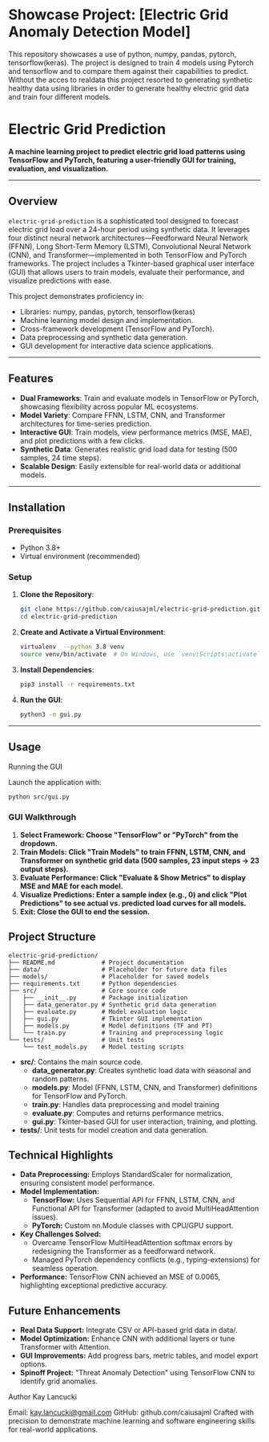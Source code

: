 # Showcase Project: [Electric Grid Anomaly Detection Model]

This repository showcases a use of python, numpy, pandas, pytorch, tensorflow(keras).
The project is designed to train 4 models using Pytorch and tensorflow and to compare them against their capabilities to predict.
Without the acces to realdata this project resorted to generating synthetic healthy data using libraries in order to generate healthy electric grid data and train four different models.

# Electric Grid Prediction

**A machine learning project to predict electric grid load patterns using TensorFlow and PyTorch, featuring a user-friendly GUI for training, evaluation, and visualization.**

---

## Overview

`electric-grid-prediction` is a sophisticated tool designed to forecast electric grid load over a 24-hour period using synthetic data. It leverages four distinct neural network architectures—Feedforward Neural Network (FFNN), Long Short-Term Memory (LSTM), Convolutional Neural Network (CNN), and Transformer—implemented in both TensorFlow and PyTorch frameworks. The project includes a Tkinter-based graphical user interface (GUI) that allows users to train models, evaluate their performance, and visualize predictions with ease.

This project demonstrates proficiency in:
- Libraries: numpy, pandas, pytorch, tensorflow(keras)
- Machine learning model design and implementation.
- Cross-framework development (TensorFlow and PyTorch).
- Data preprocessing and synthetic data generation.
- GUI development for interactive data science applications.

---

## Features

- **Dual Frameworks**: Train and evaluate models in TensorFlow or PyTorch, showcasing flexibility across popular ML ecosystems.
- **Model Variety**: Compare FFNN, LSTM, CNN, and Transformer architectures for time-series prediction.
- **Interactive GUI**: Train models, view performance metrics (MSE, MAE), and plot predictions with a few clicks.
- **Synthetic Data**: Generates realistic grid load data for testing (500 samples, 24 time steps).
- **Scalable Design**: Easily extensible for real-world data or additional models.

---

## Installation

### Prerequisites
- Python 3.8+
- Virtual environment (recommended)

### Setup
1. **Clone the Repository**:
   ```bash
   git clone https://github.com/caiusajml/electric-grid-prediction.git
   cd electric-grid-prediction
   
2. **Create and Activate a Virtual Environment**:
   ```bash
   virtualenv  --python 3.8 venv
   source venv/bin/activate  # On Windows, use `venv\Scripts\activate`
   
3. **Install Dependencies**:
   ```bash
   pip3 install -r requirements.txt
   

4. **Run the GUI**:
   ```bash
   python3 -m gui.py
   ```

---

## Usage
Running the GUI

Launch the application with:
   ```bash
   python src/gui.py
   ```
### GUI Walkthrough

1. **Select Framework: Choose "TensorFlow" or "PyTorch" from the dropdown.**
2. **Train Models: Click "Train Models" to train FFNN, LSTM, CNN, and Transformer on synthetic grid data (500 samples, 23 input steps → 23 output steps).**
3. **Evaluate Performance: Click "Evaluate & Show Metrics" to display MSE and MAE for each model.**
4. **Visualize Predictions: Enter a sample index (e.g., 0) and click "Plot Predictions" to see actual vs. predicted load curves for all models.**
5. **Exit: Close the GUI to end the session.**

## Project Structure

```
electric-grid-prediction/
├── README.md             # Project documentation
├── data/                 # Placeholder for future data files
├── models/               # Placeholder for saved models
├── requirements.txt      # Python dependencies
├── src/                  # Core source code
│   ├── __init__.py       # Package initialization
│   ├── data_generator.py # Synthetic grid data generation
│   ├── evaluate.py       # Model evaluation logic
│   ├── gui.py            # Tkinter GUI implementation
│   ├── models.py         # Model definitions (TF and PT)
│   └── train.py          # Training and preprocessing logic
└── tests/                # Unit tests
    └── test_models.py    # Model testing scripts
```

- **src/**: Contains the main source code.
  - **data_generator.py**: Creates synthetic load data with seasonal and random patterns.
  - **models.py**: Model (FFNN, LSTM, CNN, and Transformer) definitions for TensorFlow and PyTorch.
  - **train.py**: Handles data preprocessing and model training
  - **evaluate.py**: Computes and returns performance metrics.
  - **gui.py**: Tkinter-based GUI for user interaction, training, and plotting.
- **tests/**: Unit tests for model creation and data generation.

## Technical Highlights
- **Data Preprocessing:** Employs StandardScaler for normalization, ensuring consistent model performance.
- **Model Implementation:**
   - **TensorFlow:** Uses Sequential API for FFNN, LSTM, CNN, and Functional API for Transformer (adapted to avoid MultiHeadAttention issues).
   - **PyTorch:** Custom nn.Module classes with CPU/GPU support.
- **Key Challenges Solved:**
  - Overcame TensorFlow MultiHeadAttention softmax errors by redesigning the Transformer as a feedforward network.
  - Managed PyTorch dependency conflicts (e.g., typing-extensions) for seamless operation.
- **Performance:** TensorFlow CNN achieved an MSE of 0.0065, highlighting exceptional predictive accuracy.

## Future Enhancements
- **Real Data Support:** Integrate CSV or API-based grid data in data/.
- **Model Optimization:** Enhance CNN with additional layers or tune Transformer with Attention.
- **GUI Improvements:** Add progress bars, metric tables, and model export options.
- **Spinoff Project:** "Threat Anomaly Detection" using TensorFlow CNN to identify grid anomalies.

Author
Kay Lancucki

Email: kay.lancucki@gmail.com
GitHub: github.com/caiusajml
Crafted with precision to demonstrate machine learning and software engineering skills for real-world applications.
